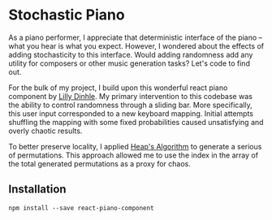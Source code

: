 # Stochastic Piano

As a piano performer, I appreciate that deterministic interface of the piano – what you hear is what you expect. However, I wondered about the effects of adding stochasticity to this interface. Would adding randomness add any utility for composers or other music generation tasks? Let's code to find out.

For the bulk of my project, I build upon this wonderful react piano component by [Lilly Dinhle](https://lillydinhle.github.io/react-piano-component/). My primary intervention to this codebase was the ability to control randomness through a sliding bar. More specifically, this user input corresponded to a new keyboard mapping. Initial attempts shuffling the mapping with some fixed probabilities caused unsatisfying and overly chaotic results.

To better preserve locality, I applied [Heap's Algorithm](https://en.wikipedia.org/wiki/Heap%27s_algorithm#:~:text=Heap's%20algorithm%20generates%20all%20possible,2%20elements%20are%20not%20disturbed.) to generate a serious of permutations. This approach allowed me to use the index in the array of the total generated permutations as a proxy for chaos. 


## Installation

```shell
npm install --save react-piano-component
```
